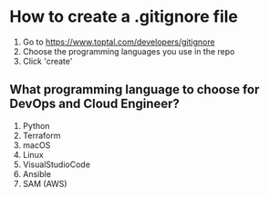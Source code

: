 # How to create a .gitignore file

1. Go to https://www.toptal.com/developers/gitignore
2. Choose the programming languages you use in the repo
3. Click 'create'

## What programming language to choose for DevOps and Cloud Engineer?

1. Python
2. Terraform
3. macOS
4. Linux
5. VisualStudioCode
6. Ansible
7. SAM (AWS)
